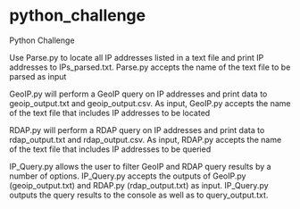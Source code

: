 # python_challenge
Python Challenge

Use Parse.py to locate all IP addresses listed in a text file and print IP addresses to IPs_parsed.txt.
Parse.py accepts the name of the text file to be parsed as input

GeoIP.py will perform a GeoIP query on IP addresses and print data to geoip_output.txt and geoip_output.csv.
As input, GeoIP.py accepts the name of the text file that includes IP addresses to be located

RDAP.py will perform a RDAP query on IP addresses and print data to rdap_output.txt and rdap_output.csv.
As input, RDAP.py accepts the name of the text file that includes IP addresses to be queried

IP_Query.py allows the user to filter GeoIP and RDAP query results by a number of options.
IP_Query.py accepts the outputs of GeoIP.py (geoip_output.txt) and RDAP.py (rdap_output.txt) as input.
IP_Query.py outputs the query results to the console as well as to query_output.txt.
